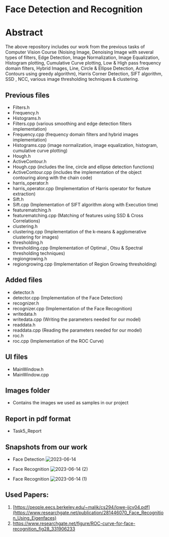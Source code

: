 # Face Detection and Recognition

# Abstract

The above repository includes our work from the previous tasks of Computer Vision Course (Noising Image, Denoising Image with several types of filters, Edge Detection, Image Normalization, Image Equalization, Histogram plotting, Cumulative Curve plotting, Low & High pass frequency domain filters, Hybrid Images, Line, Circle & Ellipse Detection, Active Contours using greedy algorithm), Harris Corner Detection, SIFT algorithm, SSD , NCC, various image thresholding techniques & clustering.

## Previous files
- Filters.h
- Frequency.h
- Histograms.h
- Filters.cpp (various smoothing and edge detection filters implementation)
- Frequency.cpp (frequency domain filters and hybrid images implementation)
- Histograms.cpp (image normalization, image equalization, histogram, cumulative curve plotting)
- Hough.h
- ActiveContour.h
- Hough.cpp (includes the line, circle and ellipse detection functions)
- ActiveContour.cpp (includes the implementation of the object contouring along with the chain code)
- harris_operator.h
- harris_operator.cpp (Implementation of Harris operator for feature extraction)
- Sift.h
- Sift.cpp (Implementation of SIFT algorithm along with Execution time)
- featurematching.h
- featurematching.cpp (Matching of features using SSD & Cross Correlations)
- clustering.h
- clustering.cpp (Implementation of the k-means & agglomerative clustering for images)
- thresholding.h
- thresholding.cpp (Implementation of Optimal , Otsu & Spectral thresholding techniques)
- regiongrowing.h
- regiongrowing.cpp (Implementation of Region Growing thresholding)

## Added files
- detector.h
- detector.cpp (Implementation of the Face Detection)
- recognizer.h
- recognizer.cpp (Implementation of the Face Recognition)
- writedata.h
- writedata.cpp (Writing the parameters needed for our model)
- readdata.h
- readdata.cpp (Reading the parameters needed for our model)
- roc.h
- roc.cpp (Implementation of the ROC Curve)




## UI files
- MainWindow.h
- MainWindow.cpp


## Images folder
- Contains the images we used as samples in our project


## Report in pdf format
- Task5_Report


## Snapshots from our work

- Face Detection
![2023-06-14](https://github.com/SaraElwatany/Face-Detection-and-Recognition/assets/93448764/c66ba332-4cf2-4d9e-8855-42deec3390c3)

- Face Recognition
![2023-06-14 (2)](https://github.com/SaraElwatany/Face-Detection-and-Recognition/assets/93448764/10b5cf12-6ab1-40e9-85fd-21cbc305147b)

- Face Recognition
![2023-06-14 (1)](https://github.com/SaraElwatany/Face-Detection-and-Recognition/assets/93448764/e8b1cb3a-073d-4f10-a7b7-04d569f5f86d)





## Used Papers:
1. [https://people.eecs.berkeley.edu/~malik/cs294/lowe-ijcv04.pdf](https://www.researchgate.net/publication/281446070_Face_Recognition_Using_Eigenfaces)
2. https://www.researchgate.net/figure/ROC-curve-for-face-recognition_fig28_331906233


